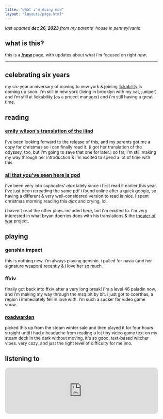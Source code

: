 ```yaml
---
title: "what i'm doing now"
layout: "layouts/page.html"
---
```


_last updated **dec 26, 2023** from my parents' house in pennsylvania._

## what is this?

this is a [**/now**](https://nownownow.com/about) page, with updates about what i'm focused on right _now_.

---

## celebrating six years

my six-year anniversary of moving to new york & joining [lickability](https://lickability.com) is coming up soon. i'm still in new york (living in brooklyn with my cat, juniper) and i'm still at lickability (as a project manager) and i'm still having a great time.

## reading

### [emily wilson's translation of the iliad](https://bookshop.org/p/books/the-iliad-homer/17147944?ean=9781324001805)

i've been looking forward to the release of this, and my parents got me a copy for christmas so i can finally read it. (i got her translation of the odyssey, too, but i'm going to save that one for later.) so far, i'm still making my way through her introduction & i'm excited to spend a lot of time with this.

### [all that you've seen here is god](https://bookshop.org/p/books/all-that-you-ve-seen-here-is-god-new-versions-of-four-greek-tragedies-sophocles-ajax-philoctetes-women-of-trachis-aeschylus-prometheus-bound-sophocles/9802252?ean=9780307949738)

i've been very into sophocles' _ajax_ lately since i first read it earlier this year. i've just been rereading the same pdf i found online after a quick google, so having a different & very well-considered version to read is nice. i spent christmas morning reading this _ajax_ and crying, lol.

i haven't read the other plays included here, but i'm excited to. i'm very interested in what bryan doerries does with his translations & the [theater of war](https://theaterofwar.com/) project.

## playing

### genshin impact

this is nothing new. i'm always playing genshin. i pulled for navia (and her signature weapon) recently & i love her so much.

### ffxiv

finally got back into ffxiv after a very long break! i'm a level 46 paladin now, and i'm making my way through the msq bit by bit. i just got to coerthas, a region i immediately fell in love with. i'm such a sucker for video game snow.

### [roadwarden](https://store.steampowered.com/app/1155970/Roadwarden/)

picked this up from the steam winter sale and then played it for four hours straight until i had a headache from reading a lot tiny video game text on my steam deck in the dark without moving. it's so good. text-based witcher vibes. very cozy, and just the right level of difficulty for me imo.

## listening to

<iframe style="border-radius:12px" src="https://open.spotify.com/embed/playlist/29RDjCCjNh0yTNSZNowkcT?utm_source=generator" width="100%" height="152" frameBorder="0" allowfullscreen="" allow="autoplay; clipboard-write; encrypted-media; fullscreen; picture-in-picture" loading="lazy"></iframe>
